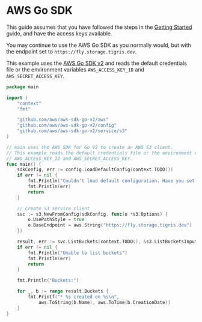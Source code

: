 # AWS Go SDK

This guide assumes that you have followed the steps in the
[Getting Started](/docs/get-started/index.md) guide, and have the access keys
available.

You may continue to use the AWS Go SDK as you normally would, but with the
endpoint set to `https://fly.storage.tigris.dev`.

This example uses the [AWS Go SDK v2](https://github.com/aws/aws-sdk-go-v2) and
reads the default credentials file or the environment variables
`AWS_ACCESS_KEY_ID` and `AWS_SECRET_ACCESS_KEY`.

```go
package main

import (
	"context"
	"fmt"

	"github.com/aws/aws-sdk-go-v2/aws"
	"github.com/aws/aws-sdk-go-v2/config"
	"github.com/aws/aws-sdk-go-v2/service/s3"
)

// main uses the AWS SDK for Go V2 to create an AWS S3 client.
// This example reads the default credentials file or the environment variables
// AWS_ACCESS_KEY_ID and AWS_SECRET_ACCESS_KEY.
func main() {
	sdkConfig, err := config.LoadDefaultConfig(context.TODO())
	if err != nil {
		fmt.Println("Couldn't load default configuration. Have you set up your AWS account?")
		fmt.Println(err)
		return
	}

	// Create S3 service client
	svc := s3.NewFromConfig(sdkConfig, func(o *s3.Options) {
		o.UsePathStyle = true
		o.BaseEndpoint = aws.String("https://fly.storage.tigris.dev")
	})

	result, err := svc.ListBuckets(context.TODO(), &s3.ListBucketsInput{})
	if err != nil {
		fmt.Println("Unable to list buckets")
		fmt.Println(err)
		return
	}

	fmt.Println("Buckets:")

	for _, b := range result.Buckets {
		fmt.Printf("* %s created on %s\n",
			aws.ToString(b.Name), aws.ToTime(b.CreationDate))
	}
}
```
